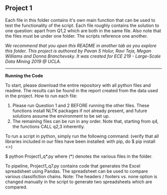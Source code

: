 ## Project 1

Each file in this folder contains it's own main function that can be used to test the functionality of the script. Each file roughly contains the solution to one question: apart from Q1,2 which are both in the same file. Also note that the files must be under one folder. The scripts reference one another.

*We recommend that you open this README in another tab as you explore this folder. This project is authored by Pavan S Holur, Ravi Teja, Megan Williams and Donna Branchevsky. It was created for ECE 219 - Large-Scale Data Mining 2019 @ UCLA.*

---

**Running the Code**

To start, please download the entire repository with all python files and readme. The results can be found in the report created from the data used in the project.
How to run each file:

1. Please run Question 1 and 2 BEFORE running the other files. These functions install NLTK packages if not already present, and future solutions assume the environment to be set up.
2. The remaining files can be run in any order. Note that, starting from q4, the functions CALL q2,3 inherently.

To run a script in python, simply run the following command: 
(verify that all libraries included in our files have been installed: with pip, do $ pip install <>)

$ python Project1_q*.py
	where (*) denotes the various files in the folder.
	
To pipeline, Project1_q7.py contains code that generates the Excel spreadsheet using Pandas. The spreadsheet can be used to compare various classifiction chains.
Note: The headers / footers vs. none option is changed manually in the script to generate two spreadsheets which are compared.
